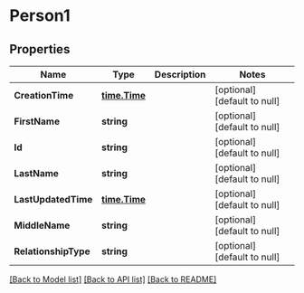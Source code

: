 # Person1

## Properties
Name | Type | Description | Notes
------------ | ------------- | ------------- | -------------
**CreationTime** | [**time.Time**](time.Time.md) |  | [optional] [default to null]
**FirstName** | **string** |  | [optional] [default to null]
**Id** | **string** |  | [optional] [default to null]
**LastName** | **string** |  | [optional] [default to null]
**LastUpdatedTime** | [**time.Time**](time.Time.md) |  | [optional] [default to null]
**MiddleName** | **string** |  | [optional] [default to null]
**RelationshipType** | **string** |  | [optional] [default to null]

[[Back to Model list]](../README.md#documentation-for-models) [[Back to API list]](../README.md#documentation-for-api-endpoints) [[Back to README]](../README.md)

